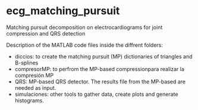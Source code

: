 # ecg_matching_pursuit
Matching pursuit decomposition on electrocardiograms for joint compression and QRS detection

Description of the MATLAB code files inside the diffrent folders:
- diccios: to create the matching pursuit (MP) dictionaries of triangles and B-splines
- compresorMP: to perfrom the MP-based compressionpara realizar la compresión MP
- QRS: MP-based QRS detector. The results file from the MP-based are needed as input.
- simulaciones: other tools to gather data, create plots and generate histograms.
